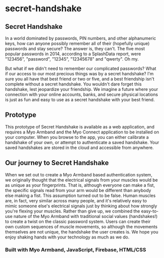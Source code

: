 # secret-handshake

## Secret Handshake
In a world dominated by passwords, PIN numbers, and other alphanumeric keys, how can anyone possibly remember all of their (hopefully unique) passwords and stay secure? The answer is, they can't. The five most popular passwords in 2014, according to a SplashData report, were "123456", "password", "12345", "12345678" and "qwerty". Oh my.

But what if we didn't need to remember our complicated passwords? What if our access to our most precious things was by a secret handshake? I'm sure you all have that best friend or two or five, and a best friendship isn't complete without a secret handshake. You wouldn't dare forget this handshake, lest jeopardize your friendship. We imagine a future where your connection with your online accounts, banks, and secure physical locations is just as fun and easy to use as a secret handshake with your best friend.

## Prototype
This prototype of Secret Handshake is available as a web application, and requires a Myo Armband and the Myo Connect application to be installed on your computer. When you browse to the app, you can either calibrate a handshake of your own, or attempt to authenticate a saved handshake. Your saved handshakes are stored in the cloud and accessible from anywhere.

## Our journey to Secret Handshake
When we set out to create a Myo Armband based authentication system, we originally thought that the electrical signals from your muscles would be as unique as your fingerprints. That is, although everyone can make a fist, the specific signals read from your arm would be different than anybody else making a fist. This assumption turned out to be false. Human muscles are, in fact, very similar across many people, and it's relatively easy to mimic someone else's electrical signals just by thinking about how strongly you're flexing your muscles. Rather than give up, we combined the easy-to-use nature of the Myo Armband with traditional social values (handshakes!) to create a twist on the classic password system. Users can create their own custom sequences of muscle movements, so although the movements themselves are not unique, the handshake the user creates is. We hope you enjoy shaking hands with your technology as much as we do.

### Built with Myo Armband, JavaScript, Firebase, HTML/CSS
